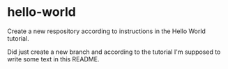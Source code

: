 # hello-world
Create a new respository according to instructions in the Hello World tutorial.

Did just create a new branch and according to the tutorial I'm supposed to write some text in this README.
